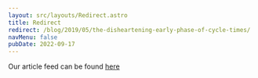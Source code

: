 ```yaml
---
layout: src/layouts/Redirect.astro
title: Redirect
redirect: /blog/2019/05/the-disheartening-early-phase-of-cycle-times/
navMenu: false
pubDate: 2022-09-17
---
```

<div>
Our article feed can be found <a href="/blog/2019/05/the-disheartening-early-phase-of-cycle-times/">here</a>
</div>
